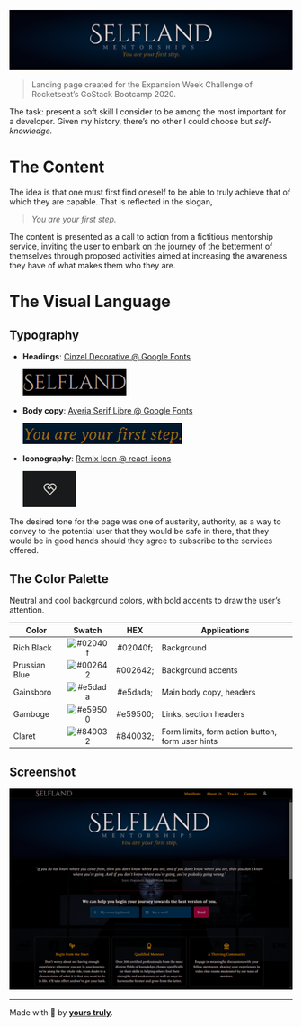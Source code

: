 ![Selfland](assets/hero.png)

> Landing page created for the Expansion Week Challenge of Rocketseat’s
> GoStack Bootcamp 2020.

The task: present a soft skill I consider to be among the most important for a
developer. Given my history, there’s no other I could choose but _self-knowledge._

# The Content

The idea is that one must first find oneself to be able to truly achieve that of which they are capable. That is reflected in the slogan,

> _You are your first step._

The content is presented as a call to action from a fictitious mentorship service, inviting the user to embark on the journey of the betterment of themselves through proposed activities aimed at increasing the awareness they have of what makes them who they are.

# The Visual Language

## Typography

- **Headings**: [Cinzel Decorative @ Google Fonts](https://fonts.google.com/specimen/Cinzel+Decorative)

  ![Cinzel Decorative](assets/cinzel-decorative.png)

- **Body copy**: [Averia Serif Libre @ Google Fonts](https://fonts.google.com/specimen/Averia+Serif+Libre)

  ![Averia Serif Libre](assets/averia-serif-libre.png)

- **Iconography**: [Remix Icon @ react-icons](https://react-icons.github.io/react-icons/icons?name=ri)

  ![Remix Icon](assets/remix-icon.png)

The desired tone for the page was one of austerity, authority, as a way to convey to the potential user that they would be safe in there, that they would be in good hands should they agree to subscribe to the services offered.

## The Color Palette

Neutral and cool background colors, with bold accents to draw the user’s attention.

| Color         |                             Swatch                              |   HEX    | Applications                                     |
| ------------- | :-------------------------------------------------------------: | :------: | ------------------------------------------------ |
| Rich Black    | ![#02040f](https://via.placeholder.com/15/02040f/000000?text=+) | #02040f; | Background                                       |
| Prussian Blue | ![#002642](https://via.placeholder.com/15/002642/000000?text=+) | #002642; | Background accents                               |
| Gainsboro     | ![#e5dada](https://via.placeholder.com/15/e5dada/000000?text=+) | #e5dada; | Main body copy, headers                          |
| Gamboge       | ![#e59500](https://via.placeholder.com/15/e59500/000000?text=+) | #e59500; | Links, section headers                           |
| Claret        | ![#840032](https://via.placeholder.com/15/840032/000000?text=+) | #840032; | Form limits, form action button, form user hints |

## Screenshot

![Screenshot](assets/screenshot.png)

---

Made with 💛 by [**yours truly**](https://www.linkedin.com/in/pedro-chaves-jr/).
